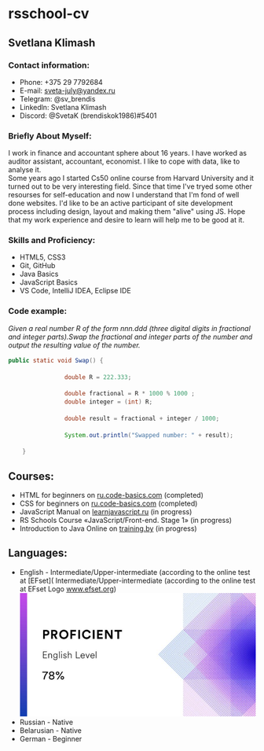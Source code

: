 # rsschool-cv
## Svetlana Klimash
### Contact information:
* Phone: +375 29 7792684  
* E-mail: sveta-july@yandex.ru  
* Telegram: @sv_brendis  
* Linkedln: Svetlana Klimash  
* Discord: @SvetaK (brendiskok1986)#5401
### Briefly About Myself:
I work in finance and accountant sphere about 16 years. I have worked as auditor assistant, accountant, economist. I like to cope with data, like to analyse it.  
Some years ago I started Cs50 online course from Harvard University and it turned out to be very interesting field. Since that time I've tryed some other resourses for self-education and now I understand that I'm fond of well done websites. I'd like to be an active participant of site development process including design, layout and making them "alive" using JS. Hope that my work experience and desire to learn will help me to be good at it. 
### Skills and Proficiency:
* HTML5, CSS3    
* Git, GitHub    
* Java Basics  
* JavaScript Basics    
* VS Code, IntelliJ IDEA, Eclipse IDE   
### Code example:
*Given a real number R of the form nnn.ddd (three digital digits in fractional and integer parts).Swap the fractional and integer parts of the number and output the resulting value of the number.*  
```java
public static void Swap() {
								
		        double R = 222.333;
		        		        				
				double fractional = R * 1000 % 1000 ;
				double integer = (int) R;
				
				double result = fractional + integer / 1000;
					
				System.out.println("Swapped number: " + result);
						
	}
```  
## Courses:
* HTML for beginners on [ru.code-basics.com](https://ru.code-basics.com/languages/html) (completed)  
* CSS for beginners on [ru.code-basics.com](https://ru.code-basics.com/languages/css) (completed)   
* JavaScript Manual on [learnjavascript.ru](https://learn.javascript.ru/) (in progress)    
* RS Schools Course «JavaScript/Front-end. Stage 1» (in progress) 
* Introduction to Java Online on [training.by](https://training.by/#!/Training/2397?lang=ru) (in progress)   
## Languages:
* English - Intermediate/Upper-intermediate (according to the online test at [EFset]( Intermediate/Upper-intermediate (according to the online test at EFset Logo www.efset.org)  
![my english test result](/images/markdown/englishtest.png) 
* Russian - Native    
* Belarusian - Native  
* German - Beginner  




